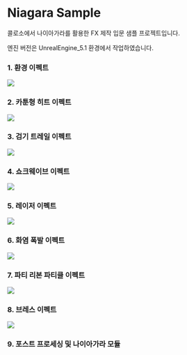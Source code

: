 # Niagara Sample
콜로소에서 나이아가라를 활용한 FX 제작 입문 샘플 프로젝트입니다.

엔진 버전은 UnrealEngine_5.1 환경에서 작업하였습니다.

### 1. 환경 이펙트
<img src="https://github.com/ludensor/NiagaraSample/assets/76856672/863d3666-3c97-4e2e-9c77-d7882b3a04a4.png">

### 2. 카툰형 히트 이펙트
<img src="https://github.com/ludensor/NiagaraSample/assets/76856672/e9c7084d-b796-402f-878c-f1fade4d3dfa.png">

### 3. 검기 트레일 이펙트
<img src="https://github.com/ludensor/NiagaraSample/assets/76856672/5aabba09-1a18-4cc8-a7ff-10db5e1b20e2.png">

### 4. 쇼크웨이브 이펙트
<img src="https://github.com/ludensor/NiagaraSample/assets/76856672/a97c7501-1a25-4fbd-a988-35287d927e42.png">

### 5. 레이저 이펙트
<img src="https://github.com/ludensor/NiagaraSample/assets/76856672/7532fcc4-405a-4dcc-a292-f14e44698ffd.png">

### 6. 화염 폭발 이펙트
<img src="https://github.com/ludensor/NiagaraSample/assets/76856672/4833d453-6c9c-45f8-abc4-08c0aeeca321.png">

### 7. 파티 리본 파티클 이펙트
<img src="https://github.com/ludensor/NiagaraSample/assets/76856672/fa3a0f01-4f92-431f-aa49-1626e5075171.png">

### 8. 브레스 이펙트
<img src="https://github.com/ludensor/NiagaraSample/assets/76856672/e495d6d6-81af-405d-8ab5-f0ddd3b7e70b.png">

### 9. 포스트 프로세싱 및 나이아가라 모듈

